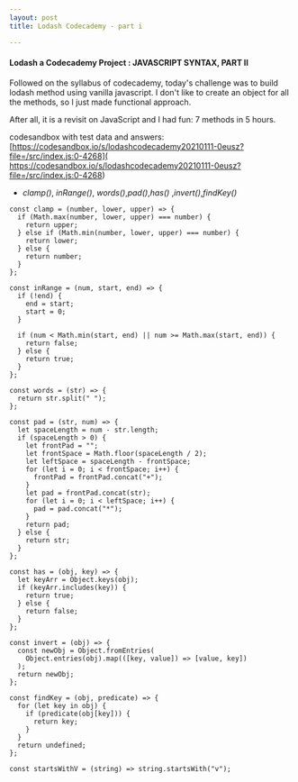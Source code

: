 ```yaml
---
layout: post
title: Lodash Codecademy - part i

---
```


#### Lodash a Codecademy Project : JAVASCRIPT SYNTAX, PART II

Followed on the syllabus of codecademy, today's challenge was to build lodash method using vanilla javascript. I don't like to create an object for all the methods, so I just made functional approach. 

After all, it is a revisit on JavaScript and I had fun:  7 methods in 5 hours.

codesandbox with test data and answers: [https://codesandbox.io/s/lodashcodecademy20210111-0eusz?file=/src/index.js:0-4268]( https://codesandbox.io/s/lodashcodecademy20210111-0eusz?file=/src/index.js:0-4268)

- *clamp()*, *inRange()*, *words()*,*pad()*,*has()* ,*invert()*,*findKey()*

```
const clamp = (number, lower, upper) => {
  if (Math.max(number, lower, upper) === number) {
​    return upper;
  } else if (Math.min(number, lower, upper) === number) {
​    return lower;
  } else {
​    return number;
  }
};
```

```
const inRange = (num, start, end) => {
  if (!end) {
​    end = start;
​    start = 0;
  }

  if (num < Math.min(start, end) || num >= Math.max(start, end)) {
​    return false;
  } else {
​    return true;
  }
};
```

```
const words = (str) => {
  return str.split(" ");
};
```

```
const pad = (str, num) => {
  let spaceLength = num - str.length;
  if (spaceLength > 0) {
​    let frontPad = "";
​    let frontSpace = Math.floor(spaceLength / 2);
​    let leftSpace = spaceLength - frontSpace;
​    for (let i = 0; i < frontSpace; i++) {
​      frontPad = frontPad.concat("+");
​    }
​    let pad = frontPad.concat(str);
​    for (let i = 0; i < leftSpace; i++) {
​      pad = pad.concat("*");
​    }
​    return pad;
  } else {
​    return str;
  }
};
```

```
const has = (obj, key) => {
  let keyArr = Object.keys(obj);
  if (keyArr.includes(key)) {
​    return true;
  } else {
​    return false;
  }
};
```

```
const invert = (obj) => {
  const newObj = Object.fromEntries(
    Object.entries(obj).map(([key, value]) => [value, key])
  );
  return newObj;
};
```

```
const findKey = (obj, predicate) => {
  for (let key in obj) {
​    if (predicate(obj[key])) {
​      return key;
​    }
  }
  return undefined;
};

const startsWithV = (string) => string.startsWith("v");
```

